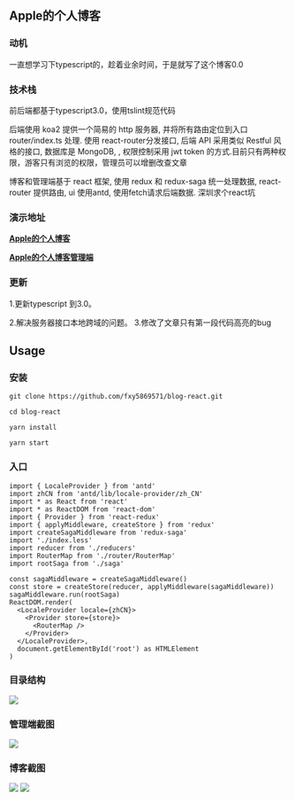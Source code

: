 ## Apple的个人博客

### 动机
一直想学习下typescript的，趁着业余时间，于是就写了这个博客0.0
### 技术栈
前后端都基于typescript3.0，使用tslint规范代码

后端使用 koa2 提供一个简易的 http 服务器, 并将所有路由定位到入口 router/index.ts 处理. 使用 react-router分发接口, 后端 API 采用类似 Restful 风格的接口, 数据库是 MongoDB, , 权限控制采用 jwt token 的方式.目前只有两种权限，游客只有浏览的权限，管理员可以增删改查文章

博客和管理端基于 react 框架, 使用 redux 和 redux-saga 统一处理数据, react-router 提供路由, ui 使用antd, 使用fetch请求后端数据.
深圳求个react坑

### 演示地址
__[Apple的个人博客](http://fxyblog.com/)__

__[Apple的个人博客管理端](http://fxyblog.com/admin)__

### 更新

1.更新typescript 到3.0。

2.解决服务器接口本地跨域的问题。
3.修改了文章只有第一段代码高亮的bug

## Usage

### 安装
```
git clone https://github.com/fxy5869571/blog-react.git

cd blog-react

yarn install

yarn start
```
### 入口
```
import { LocaleProvider } from 'antd'
import zhCN from 'antd/lib/locale-provider/zh_CN'
import * as React from 'react'
import * as ReactDOM from 'react-dom'
import { Provider } from 'react-redux'
import { applyMiddleware, createStore } from 'redux'
import createSagaMiddleware from 'redux-saga'
import './index.less'
import reducer from './reducers'
import RouterMap from './router/RouterMap'
import rootSaga from './saga'

const sagaMiddleware = createSagaMiddleware()
const store = createStore(reducer, applyMiddleware(sagaMiddleware))
sagaMiddleware.run(rootSaga)
ReactDOM.render(
  <LocaleProvider locale={zhCN}>
    <Provider store={store}>
      <RouterMap />
    </Provider>
  </LocaleProvider>,
  document.getElementById('root') as HTMLElement
)
```
### 目录结构
<img src="http://img.qqzi.com/Content/Upload/2018/08/02/5f2045ec-633b-4f2c-b4a7-ac06b877af0a.png"  heigth="5%"/>

### 管理端截图
<img src="http://img.qqzi.com/Content/Upload/2018/08/02/96505143-cd22-4701-8723-d745cc9ff601.png"  heigth="5%"/>

### 博客截图
<img src="http://img.qqzi.com/Content/Upload/2018/08/02/abc1ed51-16e3-410a-bad9-058310e3f553.png"  heigth="5%"/>

<img src="https://img.shields.io/badge/link-996.icu-red.svg"  heigth="5%"/>
